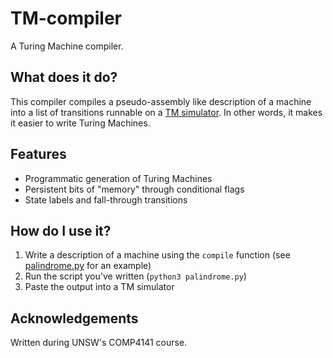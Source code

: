 # TM-compiler

A Turing Machine compiler. 

## What does it do?

This compiler compiles a pseudo-assembly like description of a machine into a list of transitions runnable on a [TM simulator](http://morphett.info/turing/turing.html). In other words, it makes it easier to write Turing Machines.

## Features

- Programmatic generation of Turing Machines
- Persistent bits of "memory" through conditional flags
- State labels and fall-through transitions

## How do I use it?

1. Write a description of a machine using the `compile` function (see [palindrome.py](palindrome.py) for an example)
2. Run the script you've written (`python3 palindrome.py`)
3. Paste the output into a TM simulator

## Acknowledgements

Written during UNSW's COMP4141 course.
